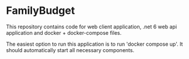 # FamilyBudget
This repository contains code for web client application, .net 6 web api application and docker + docker-compose files.

The easiest option to run this application is to run 'docker compose up'.
It should automatically start all necessary components.